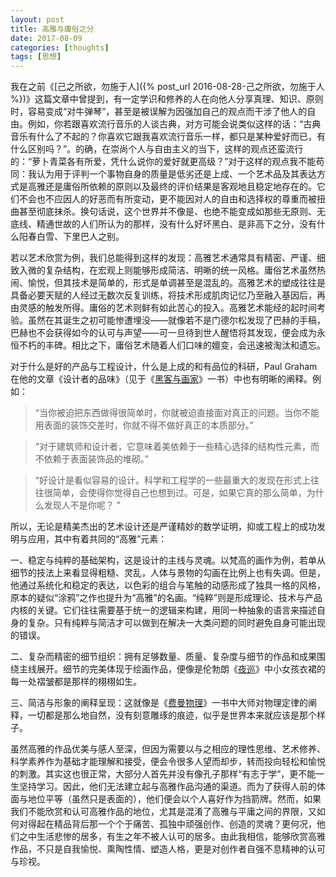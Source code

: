 ```yaml
---
layout: post
title: 高雅与庸俗之分
date: 2017-08-09
categories: [thoughts]
tags: [思想]
---
```


我在之前《[己之所欲，勿施于人]({% post_url 2016-08-28-己之所欲，勿施于人 %})》这篇文章中曾提到，有一定学识和修养的人在向他人分享真理、知识、原则时，容易变成“对牛弹琴”，甚至是被误解为因强加自己的观点而干涉了他人的自由。例如，你若跟喜欢流行音乐的人谈古典，对方可能会说类似这样的话：“古典音乐有什么了不起的？你喜欢它跟我喜欢流行音乐一样，都只是某种爱好而已，有什么区别吗？”。的确，在崇尚个人与自由主义的当下，这样的观点还蛮流行的：“萝卜青菜各有所爱，凭什么说你的爱好就更高级？”对于这样的观点我不能苟同：我认为用于评判一个事物自身的质量是低劣还是上成、一个艺术品及其表达方式是高雅还是庸俗所依赖的原则以及最终的评价结果是客观地且稳定地存在的。它们不会也不应因人的好恶而有所变动，更不能因对人的自由和选择权的尊重而被扭曲甚至彻底抹杀。换句话说，这个世界并不像是、也绝不能变成如那些无原则、无底线、精通世故的人们所认为的那样，没有什么好坏黑白、是非高下之分，没有什么阳春白雪、下里巴人之别。

若以艺术欣赏为例，我们总能得到这样的发现：高雅艺术通常具有精密、严谨、细致入微的复杂结构，在宏观上则能够形成简洁、明晰的统一风格。庸俗艺术虽然热闹、愉悦，但其技术是简单的，形式是单调甚至是混乱的。高雅艺术的塑成往往是具备必要天赋的人经过无数次反复训练，将技术形成肌肉记忆乃至融入基因后，再由灵感的触发所得。庸俗的艺术则鲜有如此苦心的投入。高雅艺术能经的起时间考验。虽然在其诞生之初可能惨遭埋没——就像若不是门德尔松发现了巴赫的手稿，巴赫也不会获得如今的认可与声望——可一旦待到世人醒悟将其发现，便会成为永恒不朽的丰碑。相比之下，庸俗艺术随着人们口味的嬗变，会迅速被淘汰和遗忘。

对于什么是好的产品与工程设计，什么是上成的和有品位的科研，Paul Graham在他的文章《设计者的品味》（见于《[黑客与画家](https://book.douban.com/subject/6021440/)》一书）中也有明晰的阐释。例如：

> “当你被迫把东西做得很简单时，你就被迫直接面对真正的问题。当你不能用表面的装饰交差时，你就不得不做好真正的本质部分。”

> “对于建筑师和设计者，它意味着美依赖于一些精心选择的结构性元素，而不依赖于表面装饰品的堆砌。”

> “好设计是看似容易的设计。科学和工程学的一些最重大的发现在形式上往往很简单，会使得你觉得自己也想到过。可是，如果它真的那么简单，为什么发现人不是你呢？ ”

所以，无论是精美杰出的艺术设计还是严谨精妙的数学证明，抑或工程上的成功发明与应用，其中有着共同的“高雅”元素：

一、稳定与纯粹的基础架构，这是设计的主线与灵魂。以梵高的画作为例，若单从细节的技法上来看显得粗糙、灵乱，人体与景物的勾画在比例上也有失调。但是，他通过系统化和稳定的表达，以色彩的组合与笔触的动感形成了独具一格的风格，原本的疑似“涂鸦”之作也提升为“高雅”的名画。“纯粹”则是形成理论、技术与产品内核的关键。它们往往需要基于统一的逻辑来构建，用同一种抽象的语言来描述自身的复杂。只有纯粹与简洁才可以做到在解决一大类问题的同时避免自身可能出现的错误。

二、复杂而精密的细节组织：拥有足够数量、质量、复杂度与细节的作品和成果围绕主线展开。细节的完美体现于绘画作品，便像是伦勃朗《[夜巡](https://www.ifanr.com/app/1340144)》中小女孩衣裙的每一处褶皱都是那样的栩栩如生。

三、简洁与形象的阐释呈现：这就像是《[费曼物理](https://book.douban.com/subject/1589847/)》一书中大师对物理定律的阐释，一切都是那么地自然，没有刻意雕琢的痕迹，似乎是世界本来就应该是那个样子。

虽然高雅的作品优美与感人至深，但因为需要以与之相应的理性思维、艺术修养、科学素养作为基础才能理解和接受，便会令很多人望而却步，转而投向轻松和愉悦的刺激。其实这也很正常，大部分人首先并没有像孔子那样“有志于学”，更不能一生坚持学习。因此，他们无法建立起与高雅作品沟通的渠道。而为了获得人前的体面与地位平等（虽然只是表面的），他们便会以个人喜好作为挡箭牌。然而，如果我们不能欣赏和认可高雅作品的地位，尤其是混淆了高雅与平庸之间的界限，又如何对得起在精品背后那一个个于痛苦、孤独中顽强创作、创造的灵魂？更何况，他们之中生活悲惨的居多，有生之年不被人认可的居多。由此我相信，能够欣赏高雅作品，不只是自我愉悦、熏陶性情、塑造人格，更是对创作者自强不息精神的认可与珍视。
